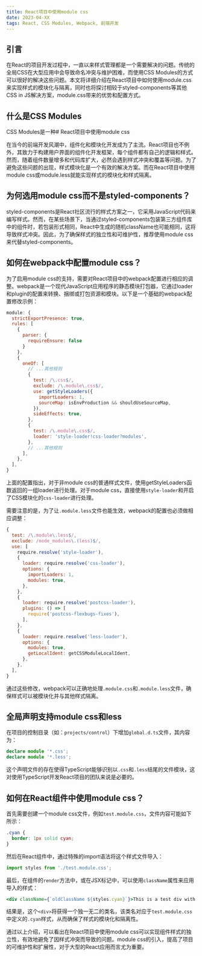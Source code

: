 ```yaml
---
title: React项目中使用module css
date: 2023-04-XX
tags: React, CSS Modules, Webpack, 前端开发
---
```


## 引言

在React的项目开发过程中，一直以来样式管理都是一个需要解决的问题。传统的全局CSS在大型应用中会导致命名冲突与维护困难，而使用CSS Modules的方式可以很好的解决这些问题。本文将详细介绍在React项目中如何使用module.css来实现样式的模块化与隔离，同时也将探讨相较于styled-components等其他CSS in JS解决方案，module.css带来的优势和配置方式。

## 什么是CSS Modules

CSS Modules是一种# React项目中使用module css

在当今的前端开发风潮中，组件化和模块化开发成为了主流。React项目也不例外，其致力于构建用户界面的组件化开发框架，每个组件都有自己的逻辑和样式。然而，随着组件数量增多和代码库扩大，必然会遇到样式冲突和覆盖等问题。为了避免这些问题的出现，样式模块化是一个有效的解决方案。而在React项目中使用module css或module.less就能实现样式的模块化和样式隔离。

## 为何选用module css而不是styled-components？

styled-components是React社区流行的样式方案之一，它采用JavaScript代码来编写样式。然而，在某些场景下，当通过styled-components包装第三方组件库中的组件时，若包装形式相同，React中生成的随机className也可能相同，这将导致样式冲突。因此，为了确保样式的独立性和可维护性，推荐使用module css来代替styled-components。

## 如何在webpack中配置module css？

为了启用module css的支持，需要对React项目中的webpack配置进行相应的调整。webpack是一个现代JavaScript应用程序的静态模块打包器，它通过loader和plugin的配置来转换、捆绑或打包资源和模块。以下是一个基础的webpack配置修改示例：

```javascript
module: {
  strictExportPresence: true,
  rules: [
    {
      parser: {
        requireEnsure: false
      }
    },
    {
      oneOf: [
        // ...其他规则
        {
          test: /\.css$/,
          exclude: /\.module\.css$/,
          use: getStyleLoaders({
            importLoaders: 1,
            sourceMap: isEnvProduction && shouldUseSourceMap,
          }),
          sideEffects: true,
        },
        {
          test: /\.module\.css$/,
          loader: 'style-loader!css-loader?modules',
        },
        // ...其他规则
      ],
    },
  ],
}
```

上面的配置指出，对于非module css的普通样式文件，使用getStyleLoaders函数返回的一组loader进行处理。对于module css，直接使用`style-loader`和开启了CSS模块化的`css-loader`进行处理。

需要注意的是，为了让`.module.less`文件也能生效，webpack的配置也必须做相应调整：

```javascript
{
  test: /\.module\.less$/,
  exclude: /node_modules\.(less)$/,
  use: [
    require.resolve('style-loader'),
    {
      loader: require.resolve('css-loader'),
      options: {
        importLoaders: 1,
        modules: true,
      },
    },
    {
      loader: require.resolve('postcss-loader'),
      plugins: () => [
        require('postcss-flexbugs-fixes'),
      ],
    },
    {
      loader: require.resolve('less-loader'),
      options: {
        modules: true,
        getLocalIdent: getCSSModuleLocalIdent,
      },
    },
  ],
}
```

通过这些修改，webpack可以正确地处理`.module.css`和`.module.less`文件，确保样式可以被模块化并与其他样式隔离。

## 全局声明支持module css和less

在项目的控制目录（如：`projects/control`）下增加`global.d.ts`文件，其内容为：

```typescript
declare module '*.css';
declare module '*.less';
```

这个声明文件的存在使得TypeScript能够识别以`.css`和`.less`结尾的文件模块，这对使用TypeScript开发React项目的团队来说是必要的。

## 如何在React组件中使用module css？

首先需要创建一个module css文件，例如`test.module.css`，文件内容可能如下所示：

```css
.cyan {
  border: 1px solid cyan;
}
```

然后在React组件中，通过特殊的import语法将这个样式文件导入：

```javascript
import styles from './test.module.css';
```

最后，在组件的`render`方法中，或在JSX标记中，可以使用`className`属性来应用导入的样式：

```jsx
<div className={`oldClassName ${styles.cyan}`}>This is a test div with cyan border.</div>
```

结果是，这个`<div>`将获得一个独一无二的类名，该类名对应于`test.module.css`中定义的`.cyan`样式，从而确保了样式的模块化和隔离性。

通过以上介绍，可以看出在React项目中使用module css可以实现组件样式的独立性，有效地避免了因样式冲突而导致的问题。module css的引入，提高了项目的可维护性和扩展性，对于大型的React应用而言尤为重要。
